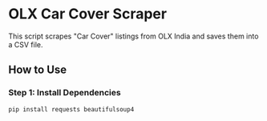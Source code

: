 # OLX Car Cover Scraper

This script scrapes "Car Cover" listings from OLX India and saves them into a CSV file.

## How to Use

### Step 1: Install Dependencies

```bash
pip install requests beautifulsoup4
